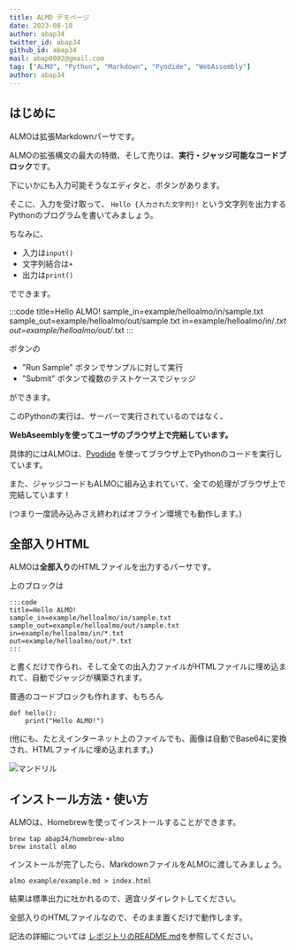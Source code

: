 ```yaml
---
title: ALMO デモページ
date: 2023-08-10
author: abap34
twitter_id: abap34
github_id: abap34
mail: abap0002@gmail.com
tag: ["ALMO", "Python", "Markdown", "Pyodide", "WebAssembly"]
author: abap34
---
```


## はじめに


ALMOは拡張Markdownパーサです。

ALMOの拡張構文の最大の特徴、そして売りは、**実行・ジャッジ可能なコードブロック**です。

下にいかにも入力可能そうなエディタと、ボタンがあります。

そこに、入力を受け取って、 `Hello {入力された文字列}!` という文字列を出力するPythonのプログラムを書いてみましょう。

ちなみに、

- 入力は`input()`
- 文字列結合は`+`
- 出力は`print()`

でできます。


:::code
title=Hello ALMO!
sample_in=example/helloalmo/in/sample.txt
sample_out=example/helloalmo/out/sample.txt
in=example/helloalmo/in/*.txt
out=example/helloalmo/out/*.txt
:::


ボタンの
- "Run Sample" ボタンでサンプルに対して実行
- "Submit" ボタンで複数のテストケースでジャッジ

ができます。

このPythonの実行は、サーバーで実行されているのではなく、

**WebAseemblyを使ってユーザのブラウザ上で完結しています。**


具体的にはALMOは、[Pyodide](https://pyodide.org/en/stable/) を使ってブラウザ上でPythonのコードを実行しています。


また、ジャッジコードもALMOに組み込まれていて、全ての処理がブラウザ上で完結しています！

(つまり一度読み込みさえ終わればオフライン環境でも動作します。)


## 全部入りHTML

ALMOは**全部入り**のHTMLファイルを出力するパーサです。

上のブロックは

```
:::code
title=Hello ALMO!
sample_in=example/helloalmo/in/sample.txt
sample_out=example/helloalmo/out/sample.txt
in=example/helloalmo/in/*.txt
out=example/helloalmo/out/*.txt
:::
```

と書くだけで作られ、そして全ての出入力ファイルがHTMLファイルに埋め込まれて、自動でジャッジが構築されます。

普通のコードブロックも作れます、もちろん

```
def hello():
    print("Hello ALMO!")
```


(他にも、たとえインターネット上のファイルでも、画像は自動でBase64に変換され、HTMLファイルに埋め込まれます。)


![マンドリル](https://imagingsolution.net/wordpress/wp-content/uploads/2011/03/Mandrill.png)





## インストール方法・使い方

ALMOは、Homebrewを使ってインストールすることができます。

```
brew tap abap34/homebrew-almo
brew install almo
```

インストールが完了したら、MarkdownファイルをALMOに渡してみましょう。

```
almo example/example.md > index.html
```

結果は標準出力に吐かれるので、適宜リダイレクトしてください。

全部入りのHTMLファイルなので、そのまま置くだけで動作します。

記法の詳細については [レポジトリのREADME.md](https://github.com/abap34/ALMO)を参照してください。


